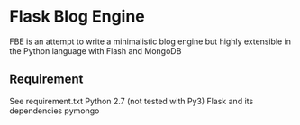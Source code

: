 Flask Blog Engine
=================

FBE is an attempt to write a minimalistic blog engine but highly extensible in the Python language with Flash 
and MongoDB

Requirement
-----------
See requirement.txt
Python 2.7 (not tested with Py3)
Flask and its dependencies
pymongo






